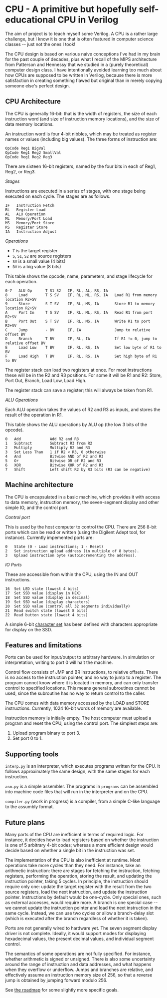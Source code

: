 CPU - A primitive but hopefully self-educational CPU in Verilog
===============================================================

The aim of project is to teach myself some Verilog.  A CPU is a rather large
challenge, but I know it is one that is often featured in computer science
classes -- just not the ones I took!

The CPU design is based on various naive conceptions I've had in my brain
for the past couple of decades, plus what I recall of the MIPS architecture
from Patterson and Hennessy that we studied in a (purely theoretical)
computer design class.  I have intentionally avoided learning too much about
how CPUs are supposed to be written in Verilog, because there is more
satisfaction in creating something flawed but original than in merely copying
someone else's perfect design.


CPU Architecture
----------------

The CPU is generally 16-bit: that is the width of registers, the size of each
instruction word (and size of instruction memory locations), and the size of
data memory locations.

An instruction word is four 4-bit nibbles, which may be treated as register
names or values (including big values).  The three forms of instruction are:

    OpCode Reg1 BigVal
    OpCode Reg1 Reg2 SmallVal
    OpCode Reg1 Reg2 Reg3

There are sixteen 16-bit registers, named by the four bits in each of Reg1, Reg2, or Reg3.

*Stages*

Instructions are executed in a series of stages, with one stage being executed on each cycle.
The stages are as follows.

    IF   Instruction Fetch
    RL   Register Load
    AL   ALU Operation
    ML   Memory/Port Load
    MS   Memory/Port Store
    RS   Register Store
    IA   Instruction Adjust

*Operations*

  * `T` is the target register
  * `S`, `S1`, `S2` are source registers
  * `SV` is a small value (4 bits)
  * `BV` is a big value (8 bits)

This table shows the opcode, name, parameters, and stage lifecycle for each operation.

    0-7   ALU Op      T S1 S2   IF, RL, AL, RS, IA
    8     Load        T S SV    IF, RL, ML, RS, IA   Load R1 from memory location R2+SV
    9     Store       S T SV    IF, RL, MS, IA       Store R1 to memory location R2+SV
    A     Port In     T S SV    IF, RL, ML, RS, IA   Read R1 from port R2+SV
    B     Port Out    S T SV    IF, RL, MS, IA       Write R1 to port R2+SV
    C     Jump        - BV      IF, IA               Jump to relative offset BV
    D     Branch      T BV      IF, RL, IA           If R1 != 0, jump to relative offset BV
    E     Load Low    T BV      IF, RL, RS, IA       Set low byte of R1 to BV
    F     Load High   T BV      IF, RL, RS, IA       Set high byte of R1 to BV

The register stack can load two registers at once.  For most instructions
these will be in the R2 and R3 positions.  For some it will be R1 and R2:
Store, Port Out, Branch, Load Low, Load High.

The register stack can save a register; this will always be taken from R1.

*ALU Operations*

Each ALU operation takes the values of R2 and R3 as inputs, and stores the
result of the operation in R1.

This table shows the ALU operations by ALU op (the low 3 bits of the opcode).

    0   Add             Add R2 and R3
    1   Subtract        Subtract R3 from R2
    2   Multiply        Multiply R2 and R3
    3   Set Less Than   1 if R2 < R3, 0 otherwise
    4   And             Bitwise AND of R2 and R3
    5   Or              Bitwise OR of R2 and R3
    6   XOR             Bitwise XOR of R2 and R3
    7   Shift           Left shift R2 by R3 bits (R3 can be negative)


Machine architecture
--------------------

The CPU is encapsulated in a basic machine, which provides it with access to data memory,
instruction memory, the seven-segment display and other simple IO, and the control port.

*Control port*

This is used by the host computer to control the CPU.  There are 256 8-bit ports which can be
read or written (using the Digilent Adept tool, for instance).  Currently impemented ports are:

    0   State (0 - Load instructions; 1 - Reset)
    2   Set instruction upload address (in multiple of 8 bytes).
    3   Upload instruction byte (autoincrementing the address).

    
*IO Ports*

These are accessible from within the CPU, using the IN and OUT instructions.

    16  Set LED state (lowest 4 bits)
    17  Set SSD value (display in HEX)
    18  Set SSD value (display in decimal)
    19  Set SSD value (display characters)
    20  Set SSD value (control all 32 segments individually)
    21	Read switch state (lowest 8 bits)
    22  Read button state (lowest 4 bits)

A simple 6-bit [character set](ROADMAP.md) has been defined with characters appropriate for display on the SSD.


Features and limitations
------------------------

Ports can be used for input/output to arbitrary hardware.  In simulation or
interpretation, writing to port 0 will halt the machine.

Control flow consists of JMP and BR instructions, to relative offsets.
There is no access
to the instruction pointer, and no way to jump to a register.  The program
cannot know where it is located in memory, and can only transfer control to
specified locations.  This means general subroutines cannot be used, since
the subroutine has no way to return control to the caller.

The CPU comes with data memory accessed by the LOAD and STORE instructions.
Currently, 1024 16-bit words of memory are available.

Instruction memory is initially empty.  The host computer must upload a program and
reset the CPU, using the control port.  The simplest steps are:

1.  Upload program binary to port 3.
2.  Set port 0 to 1.

Supporting tools
----------------

`interp.py` is an interpreter, which executes programs written for the CPU.  It
follows approximately the same design, with the same stages for each
instruction.

`asm.py` is a simple assembler.  The programs in `programs` can be assembled into
machine code files that will run in the interpreter and on the CPU.

`compiler.py` (work in progress) is a compiler, from a simple C-like language
to the assumbly format.

Future plans
------------

Many parts of the CPU are inefficient in
terms of required logic.  For instance, it decides how to load registers based on
whether the instruction is one of 5 arbitrary 4-bit codes; whereas a more efficient
design would decide based on whether a single bit in the instruction was set.

The implementation of the CPU is also inefficient at runtime.  Most operations take more cycles
than they need.  For instance, take an arithmetic instruction: there are stages for fetching the
instruction, fetching registers, performing the operation, storing the result, and updating
the instruction pointer, taking 5 cycles.  In principle, the instruction should require only one:
update the target register with the result from the two source registers, load the next
instruction, and update the instruction pointer.  Instructions by default would be one-cycle.
Only special ones, such as external accesses, would require more.  A branch is one special
case -- we cannot update the instruction pointer and load the next instruction in the same cycle.
Instead, we can use two cycles or allow a branch-delay slot (which is executed after the branch
regardless of whether it is taken).

Ports are not generally wired to hardware yet.  The seven segment display driver is
not complete.  Ideally, it would support modes for displaying hexadecimal values,
the present decimal values, and individual segment control.

The semantics of some operations are not fully specified.  For instance, whether arithmetic
is signed or unsigned.  There is also some uncertainty around the range of instruction and
data addresses, and what happens when they overflow or underflow.  Jumps and branches are
relative, and effectively assume an instruction memory size of 256, so that a reverse jump is
obtained by jumping forward modulo 256.

See [the roadmap](ROADMAP.md) for some slightly more specific goals.
